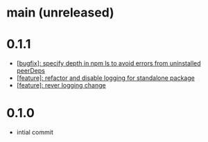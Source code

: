 # main (unreleased)

# 0.1.1

- [[bugfix]: specify depth in npm ls to avoid errors from uninstalled peerDeps](https://github.com/ombulabs/depngn/pull/1)
- [[feature]: refactor and disable logging for standalone package](https://github.com/ombulabs/depngn/pull/2)
- [[feature]: rever logging change](https://github.com/ombulabs/depngn/pull/3)

# 0.1.0

- intial commit